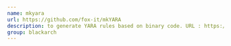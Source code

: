 ```yaml
---
name: mkyara
url: https://github.com/fox-it/mkYARA
description: to generate YARA rules based on binary code. URL : https://github.com/fox-it/mkYARA Groups : blackarch blackarch-misc
group: blackarch
---
```

